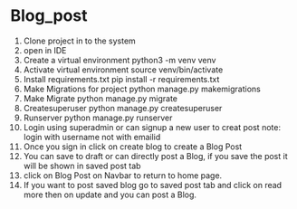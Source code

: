 # Blog_post
1. Clone project in to the system
2. open in IDE
3. Create a virtual environment
      python3 -m venv venv
4. Activate virtual environment
      source venv/bin/activate
5. Install requirements.txt
      pip install -r requirements.txt
6. Make Migrations for project
      python manage.py makemigrations
7. Make Migrate
      python manage.py migrate
8. Createsuperuser
      python manage.py createsuperuser
9. Runserver
      python manage.py runserver
10. Login using superadmin or can signup a new user to creat post
      note: login with username not with emailid
11. Once you sign in click on create blog to create a Blog Post
12. You can save to draft or can directly post a Blog, if you save the post it will be shown in saved post tab
13. click on Blog Post on Navbar to return to home page.
14. If you want to post saved blog go to saved post tab and click on read more then on update and you can post a Blog.
